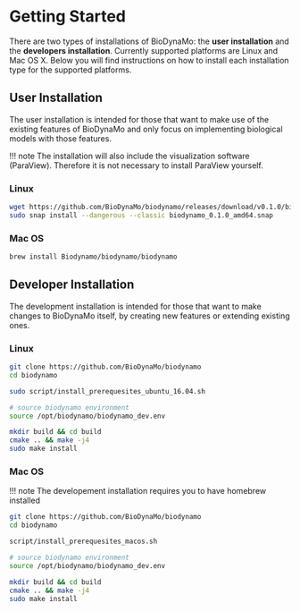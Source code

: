 # Getting Started

There are two types of installations of BioDynaMo: the **user installation** and
the **developers installation**. Currently supported platforms are Linux and
Mac OS X. Below you will find instructions on how to install each installation
type for the supported platforms.

## User Installation

The user installation is intended for those that want to make use of the
existing features of BioDynaMo and only focus on implementing biological models
with those features.

!!! note
	The installation will also include the visualization software (ParaView). Therefore it is not
	necessary to install ParaView yourself.

### Linux

``` sh
wget https://github.com/BioDynaMo/biodynamo/releases/download/v0.1.0/biodynamo_0.1.0_amd64.snap
sudo snap install --dangerous --classic biodynamo_0.1.0_amd64.snap
```

### Mac OS

``` sh
brew install Biodynamo/biodynamo/biodynamo
```


## Developer Installation

The development installation is intended for those that want to make changes to
BioDynaMo itself, by creating new features or extending existing ones.

### Linux

``` sh
git clone https://github.com/BioDynaMo/biodynamo
cd biodynamo

sudo script/install_prerequesites_ubuntu_16.04.sh

# source biodynamo environment
source /opt/biodynamo/biodynamo_dev.env

mkdir build && cd build
cmake .. && make -j4
sudo make install
```

### Mac OS

!!! note
	The developement installation requires you to have homebrew installed

``` sh
git clone https://github.com/BioDynaMo/biodynamo
cd biodynamo

script/install_prerequesites_macos.sh

# source biodynamo environment
source /opt/biodynamo/biodynamo_dev.env

mkdir build && cd build
cmake .. && make -j4
sudo make install
```

